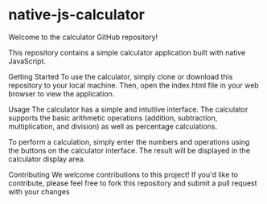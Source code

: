 # native-js-calculator
Welcome to the calculator GitHub repository!

This repository contains a simple calculator application built with native JavaScript.

Getting Started
To use the calculator, simply clone or download this repository to your local machine. Then, open the index.html file in your web browser to view the application.

Usage
The calculator has a simple and intuitive interface. The calculator supports the basic arithmetic operations (addition, subtraction, multiplication, and division) as well as percentage calculations.

To perform a calculation, simply enter the numbers and operations using the buttons on the calculator interface. The result will be displayed in the calculator display area.

Contributing
We welcome contributions to this project! If you'd like to contribute, please feel free to fork this repository and submit a pull request with your changes
